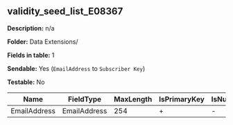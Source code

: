 ## validity_seed_list_E08367

**Description:** n/a

**Folder:** Data Extensions/

**Fields in table:** 1

**Sendable:** Yes (`EmailAddress` to `Subscriber Key`)

**Testable:** No

| Name | FieldType | MaxLength | IsPrimaryKey | IsNullable | DefaultValue |
| --- | --- | --- | --- | --- | --- |
| EmailAddress | EmailAddress | 254 | + | - |  |

